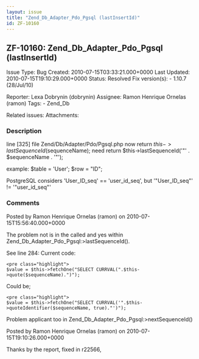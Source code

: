 ```yaml
---
layout: issue
title: "Zend_Db_Adapter_Pdo_Pgsql (lastInsertId)"
id: ZF-10160
---
```


ZF-10160: Zend\_Db\_Adapter\_Pdo\_Pgsql (lastInsertId)
------------------------------------------------------

 Issue Type: Bug Created: 2010-07-15T03:33:21.000+0000 Last Updated: 2010-07-15T19:10:29.000+0000 Status: Resolved Fix version(s): - 1.10.7 (28/Jul/10)
 
 Reporter:  Lexa Dobrynin (dobrynin)  Assignee:  Ramon Henrique Ornelas (ramon)  Tags: - Zend\_Db
 
 Related issues: 
 Attachments: 
### Description

line [325] file Zend/Db/Adapter/Pdo/Pgsql.php now return $this->lastSequenceId($sequenceName); need return $this->lastSequenceId('"' . $sequenceName . '"');

example: $table = 'User'; $row = "ID";

PostgreSQL considers 'User\_ID\_seq' == 'user\_id\_seq', but '"User\_ID\_seq"' != '"user\_id\_seq"'

 

 

### Comments

Posted by Ramon Henrique Ornelas (ramon) on 2010-07-15T15:56:40.000+0000

The problem not is in the called and yes within Zend\_Db\_Adapter\_Pdo\_Pgsql:>lastSequenceId().

See line 284: Current code:

 
    <pre class="highlight">
    $value = $this->fetchOne("SELECT CURRVAL(".$this->quote($sequenceName).")");


Could be;

 
    <pre class="highlight">
    $value = $this->fetchOne("SELECT CURRVAL('".$this->quoteIdentifier($sequenceName, true)."')");


Problem applicant too in Zend\_Db\_Adapter\_Pdo\_Pgsql:>nextSequenceId()

 

 

Posted by Ramon Henrique Ornelas (ramon) on 2010-07-15T19:10:26.000+0000

Thanks by the report, fixed in r22566,

 

 